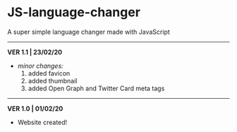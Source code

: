 # JS-language-changer
A super simple language changer made with JavaScript
_____
**VER 1.1 | 23/02/20**
- *minor changes:*
  1. added favicon
  2. added thumbnail
  3. added Open Graph and Twitter Card meta tags
_____
**VER 1.0 | 01/02/20**
- Website created!
